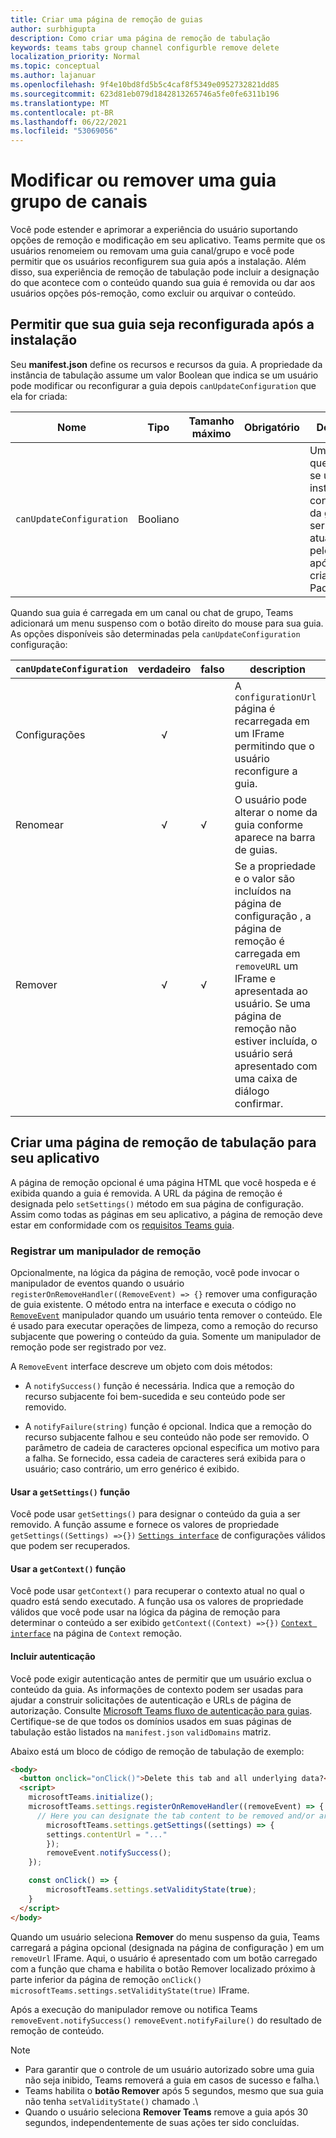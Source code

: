 ```yaml
---
title: Criar uma página de remoção de guias
author: surbhigupta
description: Como criar uma página de remoção de tabulação
keywords: teams tabs group channel configurble remove delete
localization_priority: Normal
ms.topic: conceptual
ms.author: lajanuar
ms.openlocfilehash: 9f4e10bd8fd5b5c4caf8f5349e0952732821dd85
ms.sourcegitcommit: 623d81eb079d1842813265746a5fe0fe6311b196
ms.translationtype: MT
ms.contentlocale: pt-BR
ms.lasthandoff: 06/22/2021
ms.locfileid: "53069056"
---
```

# <a name="modify-or-remove-a-channel-group-tab"></a>Modificar ou remover uma guia grupo de canais

Você pode estender e aprimorar a experiência do usuário suportando opções de remoção e modificação em seu aplicativo. Teams permite que os usuários renomeiem ou removam uma guia canal/grupo e você pode permitir que os usuários reconfigurem sua guia após a instalação. Além disso, sua experiência de remoção de tabulação pode incluir a designação do que acontece com o conteúdo quando sua guia é removida ou dar aos usuários opções pós-remoção, como excluir ou arquivar o conteúdo.

## <a name="enable-your-tab-to-be-reconfigured-after-installation"></a>Permitir que sua guia seja reconfigurada após a instalação

Seu **manifest.json** define os recursos e recursos da guia. A propriedade da instância de tabulação assume um valor Boolean que indica se um usuário pode modificar ou reconfigurar a guia depois `canUpdateConfiguration` que ela for criada:

|Nome| Tipo| Tamanho máximo | Obrigatório | Descrição|
|---|---|---|---|---|
|`canUpdateConfiguration`|Booliano|||Um valor que indica se uma instância da configuração da guia pode ser atualizada pelo usuário após a criação. Padrão: `true`|

Quando sua guia é carregada em um canal ou chat de grupo, Teams adicionará um menu suspenso com o botão direito do mouse para sua guia. As opções disponíveis são determinadas pela `canUpdateConfiguration` configuração:

| `canUpdateConfiguration`| verdadeiro   | falso | description |
| ----------------------- | :----: | ----- | ----------- |
|     Configurações            |   √    |       |A `configurationUrl` página é recarregada em um IFrame permitindo que o usuário reconfigure a guia.  |
|     Renomear              |   √    |   √   | O usuário pode alterar o nome da guia conforme aparece na barra de guias.          |
|     Remover              |   √    |   √   |  Se a propriedade e o valor são incluídos na página de configuração , a página de remoção é carregada em `removeURL` um IFrame e apresentada ao usuário.   Se uma página de remoção não estiver incluída, o usuário será apresentado com uma caixa de diálogo confirmar.          |
|||||

## <a name="create-a-tab-removal-page-for-your-application"></a>Criar uma página de remoção de tabulação para seu aplicativo

A página de remoção opcional é uma página HTML que você hospeda e é exibida quando a guia é removida. A URL da página de remoção é designada pelo `setSettings()` método em sua página de configuração. Assim como todas as páginas em seu aplicativo, a página de remoção deve estar em conformidade com os [requisitos Teams guia](../../../tabs/how-to/tab-requirements.md).

### <a name="register-a-remove-handler"></a>Registrar um manipulador de remoção

Opcionalmente, na lógica da página de remoção, você pode invocar o manipulador de eventos quando o usuário `registerOnRemoveHandler((RemoveEvent) => {}` remover uma configuração de guia existente. O método entra na interface e executa o código no [`RemoveEvent`](/javascript/api/@microsoft/teams-js/microsoftteams.settings.removeevent?view=msteams-client-js-latest&preserve-view=true) manipulador quando um usuário tenta remover o conteúdo. Ele é usado para executar operações de limpeza, como a remoção do recurso subjacente que powering o conteúdo da guia. Somente um manipulador de remoção pode ser registrado por vez.

A `RemoveEvent` interface descreve um objeto com dois métodos:

* A `notifySuccess()` função é necessária. Indica que a remoção do recurso subjacente foi bem-sucedida e seu conteúdo pode ser removido.

* A `notifyFailure(string)` função é opcional. Indica que a remoção do recurso subjacente falhou e seu conteúdo não pode ser removido. O parâmetro de cadeia de caracteres opcional especifica um motivo para a falha. Se fornecido, essa cadeia de caracteres será exibida para o usuário; caso contrário, um erro genérico é exibido.

#### <a name="use-the-getsettings-function"></a>Usar a `getSettings()` função

Você pode usar `getSettings()` para designar o conteúdo da guia a ser removido. A função assume e fornece os valores de propriedade `getSettings((Settings) =>{})` [`Settings interface`](/javascript/api/@microsoft/teams-js/microsoftteams.settings.settings?view=msteams-client-js-latest&preserve-view=true) de configurações válidos que podem ser recuperados.

#### <a name="use-the-getcontext-function"></a>Usar a `getContext()` função

Você pode usar `getContext()` para recuperar o contexto atual no qual o quadro está sendo executado. A função usa os valores de propriedade válidos que você pode usar na lógica da página de remoção para determinar o conteúdo a ser exibido `getContext((Context) =>{})` [`Context interface`](/javascript/api/@microsoft/teams-js/microsoftteams.context?view=msteams-client-js-latest&preserve-view=true) na página de `Context` remoção.

#### <a name="include-authentication"></a>Incluir autenticação

Você pode exigir autenticação antes de permitir que um usuário exclua o conteúdo da guia. As informações de contexto podem ser usadas para ajudar a construir solicitações de autenticação e URLs de página de autorização. Consulte [Microsoft Teams fluxo de autenticação para guias](~/tabs/how-to/authentication/auth-flow-tab.md). Certifique-se de que todos os domínios usados em suas páginas de tabulação estão listados na `manifest.json` `validDomains` matriz.

Abaixo está um bloco de código de remoção de tabulação de exemplo:

```html
<body>
  <button onclick="onClick()">Delete this tab and all underlying data?</button>
  <script>
    microsoftTeams.initialize();
    microsoftTeams.settings.registerOnRemoveHandler((removeEvent) => {
      // Here you can designate the tab content to be removed and/or archived.
        microsoftTeams.settings.getSettings((settings) => {
        settings.contentUrl = "..."
        });
        removeEvent.notifySuccess();
    });

    const onClick() => {
        microsoftTeams.settings.setValidityState(true);
    }
  </script>
</body>

```

Quando um usuário seleciona **Remover** do menu suspenso da guia, Teams carregará a página opcional (designada na página de configuração ) em um `removeUrl` IFrame.  Aqui, o usuário é apresentado com um botão carregado com a função que chama e habilita o botão Remover localizado próximo à parte inferior da página de remoção `onClick()` `microsoftTeams.settings.setValidityState(true)` IFrame. 

Após a execução do manipulador remove ou notifica Teams `removeEvent.notifySuccess()` `removeEvent.notifyFailure()` do resultado de remoção de conteúdo.

>[!NOTE]
> * Para garantir que o controle de um usuário autorizado sobre uma guia não seja inibido, Teams removerá a guia em casos de sucesso e falha.\
> * Teams habilita o **botão Remover** após 5 segundos, mesmo que sua guia não tenha `setValidityState()` chamado .\
> * Quando o usuário seleciona **Remover Teams** remove a guia após 30 segundos, independentemente de suas ações ter sido concluídas.
